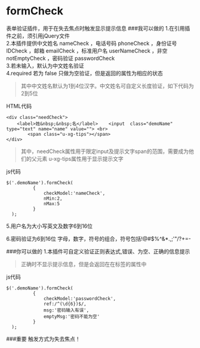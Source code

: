# formCheck
表单验证插件，用于在失去焦点时触发显示提示信息
###我可以做的
1.在引用插件之前，须引用jQuery文件  
2.本插件提供中文姓名 nameCheck ，电话号码 phoneCheck ，身份证号 IDCheck ，邮箱 emailCheck ，标准用户名 userNameCheck ，非空 notEmptyCheck ，密码验证 passwordCheck   
3.若未输入，默认为中文姓名验证   
4.required 若为 false 只做为空验证，但是返回的属性为相应的状态

>其中中文姓名默认为1到4位汉字。中文姓名可自定义长度验证，如下代码为2到5位  


HTML代码
```
<div class="needCheck">
	<label>姓&nbsp;&nbsp;名</label>    <input  class="demoName" type="text" name="name" value=""> <br>
        <span class="u-xg-tips"></span>
</div>
```

>其中，needCheck属性用于限定input及提示文字span的范围，需要成为他们的父元素
>u-xg-tips属性用于显示提示文字  


js代码
```
$('.demoName').formCheck(
          {
              checkModel:'nameCheck',
              nMin:2,
              nMax:5
          }
  );
```

5.用户名为大小写英文及数字6到16位

6.密码验证为6到16位 字母，数字，符号的组合，符号包括!@#$%^&*.,;'"/?+=-

###你可以做的
1.本插件可自定义验证正则表达式,错误、为空、正确的信息提示
>正确时不显示提示信息，但是会返回在在标签的属性中

js代码
```
$('.demoName').formCheck(
          {
              checkModel:'passwordCheck',
              ref:/^(\d{6})$/,
              msg:'密码输入有误',
              emptyMsg:'密码不能为空'
          }
  );
```

###重要
触发方式为失去焦点！
